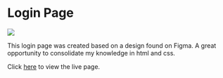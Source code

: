 # Login Page

<img src="https://user-images.githubusercontent.com/70416127/147623983-b30419e2-debf-4c4e-a15f-de339433cd05.png">

This login page was created based on a design found on Figma. A great opportunity to consolidate my knowledge in html and css.

Click [here](https://stephkeys.github.io/LoginPage/) to view the live page.
